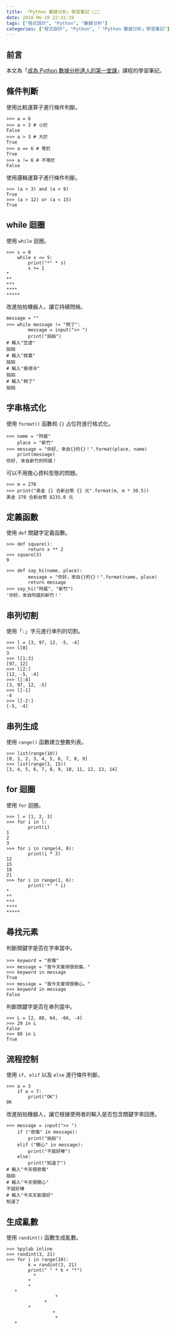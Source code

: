 ```yaml
---
title: 「Python 數據分析」學習筆記（二）
date: 2018-06-10 22:31:19
tags: ["程式設計", "Python", "數據分析"]
categories: ["程式設計", "Python", "「Python 數據分析」學習筆記"]
---
```


## 前言

本文為「[成為 Python 數據分析達人的第一堂課](http://moocs.nccu.edu.tw/)」課程的學習筆記。

## 條件判斷

使用比較運算子進行條件判斷。

```Py
>>> a = 6
>>> a < 3 # 小於
False
>>> a > 3 # 大於
True
>>> a == 6 # 等於
True
>>> a != 6 # 不等於
False
```

使用邏輯運算子進行條件判斷。

```Py
>>> (a > 3) and (a < 9)
True
>>> (a > 12) or (a < 15)
True
```

## while 迴圈

使用 `while` 迴圈。

```Py
>>> s = 0
    while s <= 5:
        print("*" * s)
        s += 1
*
**
***
****
*****
```

改進拍拍機器人，讓它持續問候。

```Py
message = ""
>>> while message != "夠了":
        message = input(">> ")
        print("拍拍")
# 輸入"空虛"
拍拍
# 輸入"寂寞"
拍拍
# 輸入"覺得冷"
拍拍
# 輸入"夠了"
拍拍
```

## 字串格式化

使用 `format()` 函數和 `{}` 占位符進行格式化。

```Py
>>> name = "阿威"
    place = "新竹"
>>> message = "你好, 來自{}的{}！".format(place, name)
    print(message)
你好, 來自新竹的阿威！
```

可以不用擔心資料型態的問題。

```Py
>>> m = 270
>>> print("美金 {} 合新台幣 {} 元".format(m, m * 30.5))
美金 270 合新台幣 8235.0 元
```

## 定義函數

使用 `def` 關鍵字定義函數。

```Py
>>> def square():
        return x ** 2
>>> square(3)
9

>>> def say_hi(name, place):
        message = "你好，來自{}的{}！".format(name, place)
        return message
>>> say_hi("阿威", "新竹")
'你好，來自阿威的新竹！'
```

## 串列切割

使用「`:`」字元進行串列的切割。

```Py
>>> l = [3, 97, 12, -5, -4]
>>> l[0]
3
>>> l[1:3]
[97, 12]
>>> l[2:]
[12, -5, -4]
>>> l[:4]
[3, 97, 12, -5]
>>> l[-1]
-4
>>> l[-2:]
[-5, -4]
```

## 串列生成

使用 `range()` 函數建立整數列表。

```Py
>>> list(range(10))
[0, 1, 2, 3, 4, 5, 6, 7, 8, 9]
>>> list(range(3, 15))
[3, 4, 5, 6, 7, 8, 9, 10, 11, 12, 13, 14]
```

## for 迴圈

使用 `for` 迴圈。

```Py
>>> l = [1, 2, 3]
>>> for i in l:
        print(i)
1
2
3
>>> for i in range(4, 8):
        print(i * 3)
12
15
18
21
>>> for i in range(1, 6):
        print('*' * i)
*
**
***
****
*****
```

## 尋找元素

判斷關鍵字是否在字串當中。

```Py
>>> keyword = "悲傷"
>>> message = "我今天覺得很悲傷。"
>>> keyword in message
True
>>> message = "我今天覺得很開心。"
>>> keyword in message
False
```

判斷關鍵字是否在串列當中。

```Py
>>> L = [2, 88, 64, -66, -4]
>>> 29 in L
False
>>> 88 in L
True
```

## 流程控制

使用 `if`、`elif` 以及 `else` 進行條件判斷。

```Py
>>> a = 3
    if a < 7:
        print("OK")
OK
```

改進拍拍機器人，讓它根據使用者的輸入是否包含關鍵字來回應。

```Py
>>> message = input(">> ")
    if ("悲傷" in message):
        print("拍拍")
    elif ("開心" in message):
        print("不就好棒")
    else:
        print("知道了")
# 輸入"今天很悲傷"
拍拍
# 輸入"今天很開心"
不就好棒
# 輸入"今天天氣很好"
知道了
```

## 生成亂數

使用 `randint()` 函數生成亂數。

```Py
>>> %pylab inline
>>> randint(3, 21)
>>> for i in range(10):
        k = randint(3, 21)
        print(" " * k + "*")
          *
        *
        *
   *
                  *
              *
        *
                 *
                  *
   *
```
